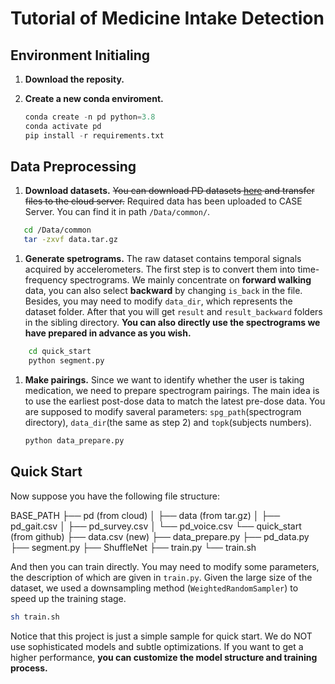<!--
 * @Author: mrk-lyz mrk_lanyouzi@yeah.net
 * @Date: 2022-06-24 21:18:08
 * @LastEditTime: 2022-06-24 21:33:55
 * @FilePath: /quick_start/Readme.md
 * @Description: 
 * 
 * Copyright (c) 2022 by mrk-lyz mrk_lanyouzi@yeah.net, All Rights Reserved. 
-->
# Tutorial of Medicine Intake Detection

## Environment Initialing

1. **Download the reposity.**

2. **Create a new conda enviroment.**

   ```python
   conda create -n pd python=3.8
   conda activate pd
   pip install -r requirements.txt
   
   ```

## Data Preprocessing

1. **Download datasets.** ~~You can download PD datasets [here](http://) and transfer files to the cloud server.~~ Required data has been uploaded to CASE Server. You can find it in path `/Data/common/`.

```bash
   cd /Data/common
   tar -zxvf data.tar.gz
```

1. **Generate spetrograms.** The raw dataset contains temporal signals acquired by accelerometers. The first step is to convert them into time-frequency spectrograms. We mainly concentrate on **forward walking** data, you can also select **backward** by changing `is_back` in the file. Besides, you may need to modify `data_dir`, which represents the dataset folder. After that you will get `result` and `result_backward` folders in the sibling directory. **You can also directly use the spectrograms we have prepared in advance as you wish.**

```bash
    cd quick_start
    python segment.py
```

1. **Make pairings.** Since we want to identify whether the user is taking medication, we need to prepare spectrogram pairings. The main idea is to use the earliest post-dose data to match the latest pre-dose data. You are supposed to modify saveral parameters: `spg_path`(spectrogram directory), `data_dir`(the same as step 2) and `topk`(subjects numbers).

   ```bash
   python data_prepare.py
   ```

## Quick Start

Now suppose you have the following file structure:

BASE_PATH
├── pd (from cloud)
│   ├── data (from tar.gz)
│   ├── pd_gait.csv
│   ├── pd_survey.csv
│   └── pd_voice.csv
└── quick_start (from github)
    ├── data.csv (new)
    ├── data_prepare.py
    ├── pd_data.py
    ├── segment.py
    ├── ShuffleNet
    ├── train.py
    └── train.sh

And then you can  train directly. You may need to modify some parameters, the description of which are given in `train.py`. Given the large size of the dataset, we used a downsampling method (`WeightedRandomSampler`) to speed up the training stage.

```bash
sh train.sh
```

Notice that this project is just a simple sample for quick start. We do NOT use sophisticated models and subtle optimizations. If you want to get a higher performance, **you can customize the model structure and training process.**
